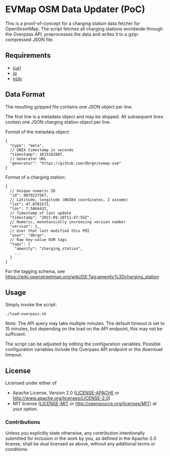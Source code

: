 # EVMap OSM Data Updater (PoC)

This is a proof-of-concept for a charging station data fetcher for
OpenStreetMap. The script fetches all charging stations worldwide through the
Overpass API, preprocesses the data and writes it to a gzip-compressed JSON
file.

## Requirements

- [curl](https://curl.se/)
- [jq](https://stedolan.github.io/jq/)
- [gzip](https://www.gnu.org/software/gzip/)

## Data Format

The resulting gzipped file contains one JSON object per line.

The first line is a metadata object and may be skipped. All subsequent lines
contain one JSON charging station object per line.

Format of the metadata object:

```json5
{
  "type": "meta",
  // UNIX timestamp in seconds
  "timestamp": 1633282807,
  // Generator URL
  "generator": "https://github.com/dbrgn/evmap-osm"
}
```

Format of a charging station:

```json5
{
  // Unique numeric ID
  "id": 9079237567,
  // Latitude, longitude (WGS84 coordinates, I assume)
  "lat": 47.0701573,
  "lon": 7.5664432,
  // Timestamp of last update
  "timestamp": "2021-09-10T11:47:56Z",
  // Numeric, monotonically increasing version number
  "version": 1,
  // User that last modified this POI
  "user": "dbrgn",
  // Raw key-value OSM tags
  "tags": {
    "amenity": "charging_station",
    ...
  }
}
```

For the tagging schema, see <https://wiki.openstreetmap.org/wiki/DE:Tag:amenity%3Dcharging_station>

## Usage

Simply invoke the script:

    ./load-overpass.sh

Note: The API query may take multiple minutes. The default timeout is set to 15
minutes, but depending on the load on the API endpoint, this may not be
sufficient.

The script can be adjusted by editing the configuration variables. Possible
configuration variables include the Overpass API endpoint or the download
timeout.

## License

Licensed under either of

 * Apache License, Version 2.0 ([LICENSE-APACHE](LICENSE-APACHE) or
   http://www.apache.org/licenses/LICENSE-2.0)
 * MIT license ([LICENSE-MIT](LICENSE-MIT) or
   http://opensource.org/licenses/MIT) at your option.

### Contributions

Unless you explicitly state otherwise, any contribution intentionally submitted
for inclusion in the work by you, as defined in the Apache-2.0 license, shall
be dual licensed as above, without any additional terms or conditions.
